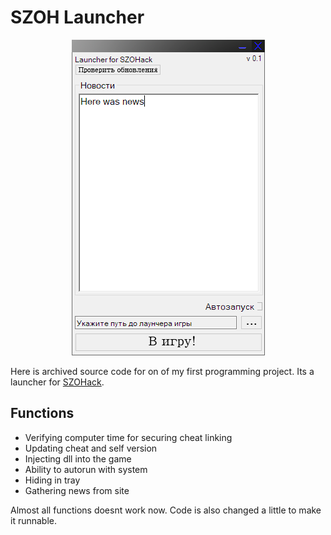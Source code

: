 # SZOH Launcher

<div align="center">
    <img src="screenshots/szohack_launcher.png" alt="launcher preview">
</div>

Here is archived source code for on of my first programming project.
Its a launcher for [SZOHack](https://github.com/IgorKhramtsov/SZOHack-v3).

## Functions
- Verifying computer time for securing cheat linking
- Updating cheat and self version
- Injecting dll into the game
- Ability to autorun with system 
- Hiding in tray
- Gathering news from site

Almost all functions doesnt work now. Code is also changed a little to make it runnable.